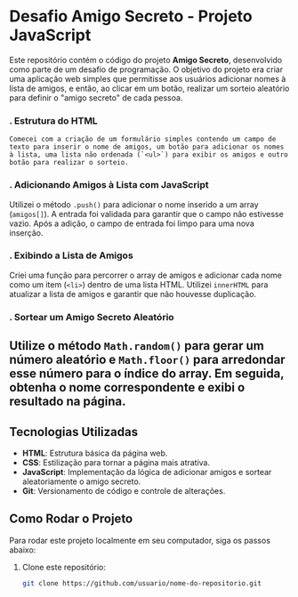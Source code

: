 # Desafio Amigo Secreto - Projeto JavaScript

Este repositório contém o código do projeto **Amigo Secreto**, desenvolvido como parte de um desafio de programação. O objetivo do projeto era criar uma aplicação web simples que permitisse aos usuários adicionar nomes à lista de amigos, e então, ao clicar em um botão, realizar um sorteio aleatório para definir o "amigo secreto" de cada pessoa.



### . **Estrutura do HTML**
    Comecei com a criação de um formulário simples contendo um campo de texto para inserir o nome de amigos, um botão para adicionar os nomes à lista, uma lista não ordenada (`<ul>`) para exibir os amigos e outro botão para realizar o sorteio.
   

### . **Adicionando Amigos à Lista com JavaScript**
   Utilizei o método `.push()` para adicionar o nome inserido a um array (`amigos[]`). A entrada foi validada para garantir que o campo não estivesse vazio. Após a adição, o campo de entrada foi limpo para uma nova inserção.
 

### . **Exibindo a Lista de Amigos**
   Criei uma função para percorrer o array de amigos e adicionar cada nome como um item (`<li>`) dentro de uma lista HTML. Utilizei `innerHTML` para atualizar a lista de amigos e garantir que não houvesse duplicação.
 
### . **Sortear um Amigo Secreto Aleatório**
   
   Utilize o método `Math.random()` para gerar um número aleatório e `Math.floor()` para arredondar esse número para o índice do array. Em seguida, obtenha o nome correspondente e exibi o resultado na página.
   - 


## Tecnologias Utilizadas

- **HTML**: Estrutura básica da página web.
- **CSS**: Estilização para tornar a página mais atrativa.
- **JavaScript**: Implementação da lógica de adicionar amigos e sortear aleatoriamente o amigo secreto.
- **Git**: Versionamento de código e controle de alterações.

## Como Rodar o Projeto

Para rodar este projeto localmente em seu computador, siga os passos abaixo:

1. Clone este repositório:
   ```bash
   git clone https://github.com/usuario/nome-do-repositorio.git
